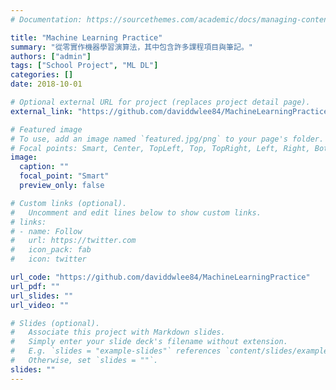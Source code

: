 ```yaml
---
# Documentation: https://sourcethemes.com/academic/docs/managing-content/

title: "Machine Learning Practice"
summary: "從零實作機器學習演算法，其中包含許多課程項目與筆記。"
authors: ["admin"]
tags: ["School Project", "ML DL"]
categories: []
date: 2018-10-01

# Optional external URL for project (replaces project detail page).
external_link: "https://github.com/daviddwlee84/MachineLearningPractice"

# Featured image
# To use, add an image named `featured.jpg/png` to your page's folder.
# Focal points: Smart, Center, TopLeft, Top, TopRight, Left, Right, BottomLeft, Bottom, BottomRight.
image:
  caption: ""
  focal_point: "Smart"
  preview_only: false

# Custom links (optional).
#   Uncomment and edit lines below to show custom links.
# links:
# - name: Follow
#   url: https://twitter.com
#   icon_pack: fab
#   icon: twitter

url_code: "https://github.com/daviddwlee84/MachineLearningPractice"
url_pdf: ""
url_slides: ""
url_video: ""

# Slides (optional).
#   Associate this project with Markdown slides.
#   Simply enter your slide deck's filename without extension.
#   E.g. `slides = "example-slides"` references `content/slides/example-slides.md`.
#   Otherwise, set `slides = ""`.
slides: ""
---
```

